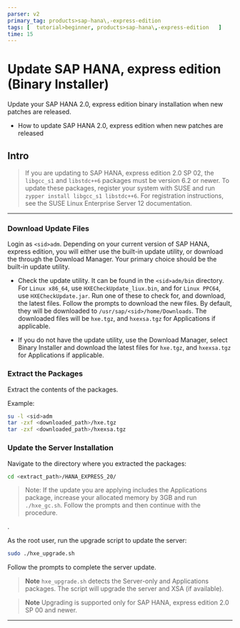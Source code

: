 ```yaml
---
parser: v2
primary_tag: products>sap-hana\,-express-edition  
tags: [  tutorial>beginner, products>sap-hana\,-express-edition   ]
time: 15
---
```


# Update SAP HANA, express edition (Binary Installer)
<!-- description --> Update your SAP HANA 2.0, express edition binary installation when new patches are released.


  - How to update SAP HANA 2.0, express edition when new patches are released

## Intro
> If you are updating to SAP HANA, express edition 2.0 SP 02, the `libgcc_s1` and `libstdc++6` packages must be version 6.2 or newer. To update these packages, register your system with SUSE and run `zypper install libgcc_s1 libstdc++6`. For registration instructions, see the SUSE Linux Enterprise Server 12 documentation.


---

### Download Update Files


Login as `<sid>adm`. Depending on your current version of SAP HANA, express edition, you will either use the built-in update utility, or download the through the Download Manager. Your primary choice should be the built-in update utility.

* Check the update utility. It can be found in the `<sid>adm/bin` directory. For `Linux x86_64`, use `HXECheckUpdate_liux.bin`, and for `Linux PPC64`, use `HXECheckUpdate.jar`. Run one of these to check for, and download, the latest files. Follow the prompts to download the new files. By default, they will be downloaded to `/usr/sap/<sid>/home/Downloads`. The downloaded files will be `hxe.tgz`, and `hxexsa.tgz` for Applications if applicable.

* If you do not have the update utility, use the Download Manager, select Binary Installer and download the latest files for `hxe.tgz`, and `hxexsa.tgz` for Applications if applicable.



### Extract the Packages


Extract the contents of the packages.

Example:

```bash
su -l <sid>adm
tar -zxf <downloaded_path>/hxe.tgz
tar -zxf <downloaded_path>/hxexsa.tgz
```



### Update the Server Installation


Navigate to the directory where you extracted the packages:

```bash
cd <extract_path>/HANA_EXPRESS_20/
```

> Note:
> If the update you are applying includes the Applications package, increase your allocated memory by 3GB and run `./hxe_gc.sh`. Follow the prompts and then continue with the procedure.

.

As the root user, run the upgrade script to update the server:

```bash
sudo ./hxe_upgrade.sh
```

Follow the prompts to complete the server update.

>**Note**
>`hxe_upgrade.sh` detects the Server-only and Applications packages. The script will upgrade the server and XSA (if available).

>**Note**
> Upgrading is supported only for SAP HANA, express edition 2.0 SP 00 and newer.



---
